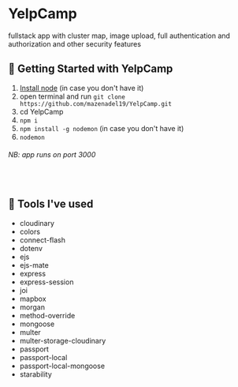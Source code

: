 # YelpCamp

fullstack app with cluster map, image upload, full authentication and authorization and other security features

## 🚀 Getting Started with YelpCamp

1. [Install node](https://nodejs.org/en/) (in case you don't have it)
2. open terminal and run `git clone https://github.com/mazenadel19/YelpCamp.git`
3. cd YelpCamp
4. `npm i`
5. `npm install -g nodemon` (in case you don't have it)
6. `nodemon`

###### NB: app runs on port 3000

<br/>

## 🧰 Tools I've used

- cloudinary
- colors
- connect-flash
- dotenv
- ejs
- ejs-mate
- express
- express-session
- joi
- mapbox
- morgan
- method-override
- mongoose
- multer
- multer-storage-cloudinary
- passport
- passport-local
- passport-local-mongoose
- starability
